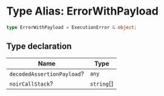 # Type Alias: ErrorWithPayload

```ts
type ErrorWithPayload = ExecutionError & object;
```

## Type declaration

| Name | Type |
| ------ | ------ |
| `decodedAssertionPayload`? | `any` |
| `noirCallStack`? | `string`[] |
